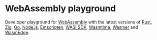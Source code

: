 # WebAssembly playground

Developer playground for [WebAssembly](https://webassembly.org) with the latest versions of
[Rust](https://rust-lang.org),
[Zig](https://ziglang.org),
[Go](https://go.dev),
[Node.js](https://nodejs.org),
[Emscripten](https://emscripten.org),
[WASI SDK](https://github.com/WebAssembly/wasi-sdk),
[Wasmtime](https://wasmtime.dev),
[Wasmer](https://wasmer.io) and
[WasmEdge](https://wasmedge.org).
